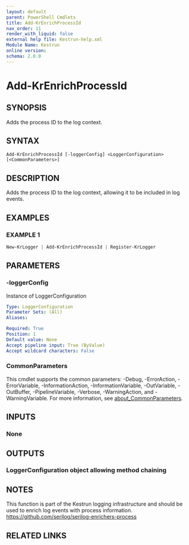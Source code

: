 ```yaml
---
layout: default
parent: PowerShell Cmdlets
title: Add-KrEnrichProcessId
nav_order: 11
render_with_liquid: false
external help file: Kestrun-help.xml
Module Name: Kestrun
online version:
schema: 2.0.0
---
```


# Add-KrEnrichProcessId

## SYNOPSIS
Adds the process ID to the log context.

## SYNTAX

```
Add-KrEnrichProcessId [-loggerConfig] <LoggerConfiguration> [<CommonParameters>]
```

## DESCRIPTION
Adds the process ID to the log context, allowing it to be included in log events.

## EXAMPLES

### EXAMPLE 1
```powershell
New-KrLogger | Add-KrEnrichProcessId | Register-KrLogger
```

## PARAMETERS

### -loggerConfig
Instance of LoggerConfiguration

```yaml
Type: LoggerConfiguration
Parameter Sets: (All)
Aliases:

Required: True
Position: 1
Default value: None
Accept pipeline input: True (ByValue)
Accept wildcard characters: False
```

### CommonParameters
This cmdlet supports the common parameters: -Debug, -ErrorAction, -ErrorVariable, -InformationAction, -InformationVariable, -OutVariable, -OutBuffer, -PipelineVariable, -Verbose, -WarningAction, and -WarningVariable. For more information, see [about_CommonParameters](http://go.microsoft.com/fwlink/?LinkID=113216).

## INPUTS

### None
## OUTPUTS

### LoggerConfiguration object allowing method chaining
## NOTES
This function is part of the Kestrun logging infrastructure and should be used to enrich log events with process information.
https://github.com/serilog/serilog-enrichers-process

## RELATED LINKS
